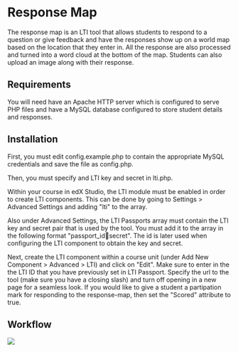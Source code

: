 # Response Map

The response map is an LTI tool that allows students to respond to a question or give feedback and have the responses show up on a world map based on the location that they enter in. All the response are also processed and turned into a word cloud at the bottom of the map. Students can also upload an image along with their response.

## Requirements
You will need have an Apache HTTP server which is configured to serve PHP files and have a MySQL database configured to store student details and responses.

## Installation
First, you must edit config.example.php to contain the appropriate MySQL credentials and save the file as config.php.

Then, you must specify and LTI key and secret in lti.php.

Within your course in edX Studio, the LTI module must be enabled in order to create LTI components. This can be done by going to Settings > Advanced Settings and adding "lti" to the array.

Also under Advanced Settings, the LTI Passports array must contain the LTI key and secret pair that is used by the tool. You must add it to the array in the following format "passport_id:key:secret". The id is later used when configuring the LTI component to obtain the key and secret.

Next, create the LTI component within a course unit (under Add New Component > Advanced > LTI) and click on "Edit". Make sure to enter in the the LTI ID that you have previously set in LTI Passport. Specify the url to the tool (make sure you have a closing slash) and turn off opening in a new page for a seamless look. If you would like to give a student a partipation mark for responding to the response-map, then set the "Scored" attribute to true.

## Workflow
<img src="https://github.com/UQ-UQx/response-map/blob/master/README_WORKFLOW_IMAGE.png?raw=true">
